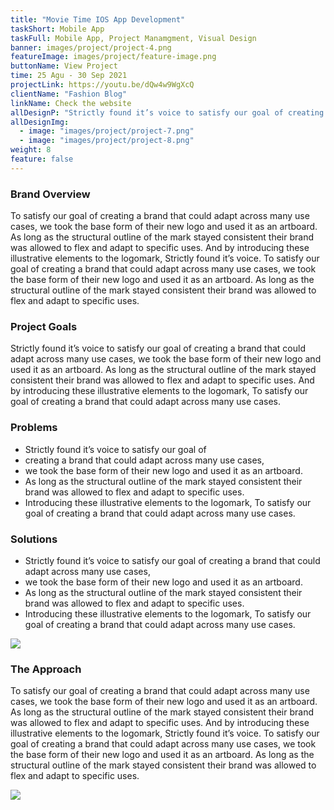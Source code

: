 ```yaml
---
title: "Movie Time IOS App Development"
taskShort: Mobile App
taskFull: Mobile App, Project Manamgment, Visual Design
banner: images/project/project-4.png
featureImage: images/project/feature-image.png
buttonName: View Project
time: 25 Agu - 30 Sep 2021
projectLink: https://youtu.be/dQw4w9WgXcQ
clientName: "Fashion Blog"
linkName: Check the website
allDesignP: "Strictly found it’s voice to satisfy our goal of creating a brand that could adapt across many use cases, we took the base form of their new logo and used it as an artboard. As long as the structural outline of the mark stayed consistent their brand was allowed to flex and adapt to specific uses. And by introducing these illustrative elements to the logomark,To satisfy our goal of creating a brand that could adapt across many use cases."
allDesignImg:
  - image: "images/project/project-7.png"
  - image: "images/project/project-8.png"
weight: 8
feature: false
---
```


### Brand Overview

To satisfy our goal of creating a brand that could adapt across many use cases, we took the base form of their new logo and used it as an artboard. As long as the structural outline of the mark stayed consistent their brand was allowed to flex and adapt to specific uses. And by introducing these illustrative elements to the logomark, Strictly found it’s voice.
To satisfy our goal of creating a brand that could adapt across many use cases, we took the base form of their new logo and used it as an artboard. As long as the structural outline of the mark stayed consistent their brand was allowed to flex and adapt to specific uses.

### Project Goals

Strictly found it’s voice to satisfy our goal of creating a brand that could adapt across many use cases, we took the base form of their new logo and used it as an artboard. As long as the structural outline of the mark stayed consistent their brand was allowed to flex and adapt to specific uses. And by introducing these illustrative elements to the logomark, To satisfy our goal of creating a brand that could adapt across many use cases.

### Problems

- Strictly found it’s voice to satisfy our goal of
- creating a brand that could adapt across many use cases,
- we took the base form of their new logo and used it as an artboard.
- As long as the structural outline of the mark stayed consistent their brand was allowed to flex and adapt to specific uses.
- Introducing these illustrative elements to the logomark, To satisfy our goal of creating a brand that could adapt across many use cases.

### Solutions

- Strictly found it’s voice to satisfy our goal of creating a brand that could adapt across many use cases,
- we took the base form of their new logo and used it as an artboard.
- As long as the structural outline of the mark stayed consistent their brand was allowed to flex and adapt to specific uses.
- Introducing these illustrative elements to the logomark, To satisfy our goal of creating a brand that could adapt across many use cases.

![](/images/project/banner-1.png)

### The Approach

To satisfy our goal of creating a brand that could adapt across many use cases, we took the base form of their new logo and used it as an artboard. As long as the structural outline of the mark stayed consistent their brand was allowed to flex and adapt to specific uses. And by introducing these illustrative elements to the logomark, Strictly found it’s voice.
To satisfy our goal of creating a brand that could adapt across many use cases, we took the base form of their new logo and used it as an artboard. As long as the structural outline of the mark stayed consistent their brand was allowed to flex and adapt to specific uses.

![](/images/project/banner-2.png)
